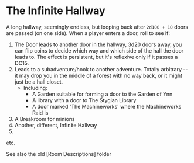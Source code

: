 # The Infinite Hallway

A long hallway, seemingly endless, but looping back after `2d100 + 10` doors are passed (on one side). When a player
enters a door, roll to see if:

1. The Door leads to another door in the hallway, 3d20 doors away, you can flip coins to decide which way and which side
   of the hall the door leads to. The effect is persistent, but it's reflexive only if it passes a DC15.
2. Leads to a subadventure/hook to another adventure. Totally arbitrary -- it may drop you in the middle of a forest
   with no way back, or it might just be a hall closet.
    - Including:
        - A Garden suitable for forming a door to the Garden of Ynn
        - A library with a door to The Stygian Library
        - A door marked 'The Machineworks' where the Machineworks Raid is
3. A Breakroom for minions
4. Another, different, Infinite Hallway
5.

etc.

See also the old [Room Descriptions] folder

